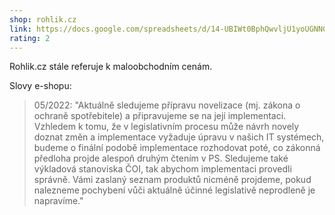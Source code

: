```yaml
---
shop: rohlik.cz
link: https://docs.google.com/spreadsheets/d/14-UBIWt0BphQwvljU1yoUGNNGA25XQDJvd_aWi3wKi0/edit?usp=sharing
rating: 2
---
```


Rohlik.cz stále referuje k maloobchodním cenám.

Slovy e-shopu:

> 05/2022: "Aktuálně sledujeme přípravu novelizace (mj. zákona o ochraně spotřebitele) a připravujeme se na její implementaci. Vzhledem k tomu, že v legislativním procesu může návrh novely doznat změn a implementace vyžaduje úpravu v našich IT systémech, budeme o finální podobě implementace rozhodovat poté, co zákonná předloha projde alespoň druhým čtením v PS. Sledujeme také výkladová stanoviska ČOI, tak abychom implementaci provedli správně. Vámi zaslaný seznam produktů nicméně projdeme, pokud nalezneme pochybení vůči aktuálně účinné legislativě neprodleně je napravíme."
